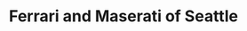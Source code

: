 ---
title: "Ferrari and Maserati of Seattle"
url: /seattle/ferrari-and-maserati-of-seattle/
shop: Autohaus
---
